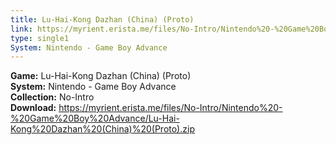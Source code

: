 ```yaml
---
title: Lu-Hai-Kong Dazhan (China) (Proto)
link: https://myrient.erista.me/files/No-Intro/Nintendo%20-%20Game%20Boy%20Advance/Lu-Hai-Kong%20Dazhan%20(China)%20(Proto).zip
type: single1
System: Nintendo - Game Boy Advance
---
```

<b>Game:</b> Lu-Hai-Kong Dazhan (China) (Proto)<br>
<b>System:</b> Nintendo - Game Boy Advance<br>
<b>Collection:</b> No-Intro<br>
<b>Download:</b> https://myrient.erista.me/files/No-Intro/Nintendo%20-%20Game%20Boy%20Advance/Lu-Hai-Kong%20Dazhan%20(China)%20(Proto).zip